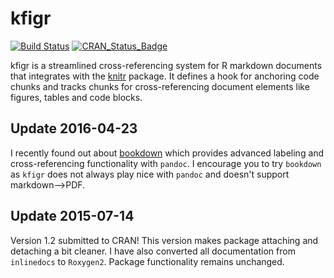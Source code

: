 kfigr
=====

[![Build Status](https://travis-ci.org/mkoohafkan/kfigr.svg)](https://travis-ci.org/mkoohafkan/kfigr)
[![CRAN_Status_Badge](http://www.r-pkg.org/badges/version/kfigr)](http://cran.r-project.org/package=kfigr)

kfigr is a streamlined cross-referencing system for R markdown documents that 
integrates with the [knitr](https://github.com/yihui/knitr) package. It defines 
a hook for anchoring code chunks and tracks chunks for cross-referencing 
document elements like figures, tables and code blocks.

Update 2016-04-23
-----------------

I recently found out about [bookdown](https://github.com/rstudio/bookdown) which 
provides advanced labeling and cross-referencing functionality with `pandoc`. 
I encourage you to try `bookdown` as `kfigr` does not always play nice with 
`pandoc` and doesn't support markdown-->PDF.

Update 2015-07-14
-----------------

Version 1.2 submitted to CRAN! This version makes package attaching and 
detaching a bit cleaner. I have also converted all documentation from 
`inlinedocs` to `Roxygen2`. Package functionality remains unchanged.

